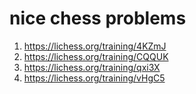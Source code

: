 # nice chess problems

1. https://lichess.org/training/4KZmJ
2. https://lichess.org/training/CQQUK
3. https://lichess.org/training/qxi3X
4. https://lichess.org/training/vHgC5
